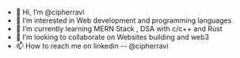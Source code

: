 - 👋 Hi, I’m @cipherravi
- 👀 I’m interested in Web development and programming languages
- 🌱 I’m currently learning MERN Stack , DSA with c/c++ and Rust
- 💞️ I’m looking to collaborate on Websites building and web3
- 📫 How to reach me on linkedin -- @cipherravi

